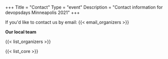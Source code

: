 +++
Title = "Contact"
Type = "event"
Description = "Contact information for devopsdays Minneapolis 2021"
+++

If you'd like to contact us by email: {{< email_organizers >}}

**Our local team**

{{< list_organizers >}}


{{< list_core >}}
